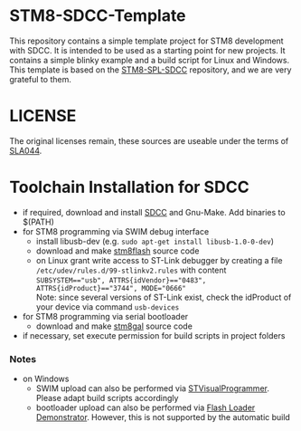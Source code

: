 STM8-SDCC-Template
=================

This repository contains a simple template project for STM8 development with SDCC. It is intended to be used as a starting point for new projects. It contains a simple blinky example and a build script for Linux and Windows.
This template is based on the [STM8-SPL-SDCC](https://github.com/bschwand/STM8-SPL-SDCC) repository, and we are very grateful to them.

LICENSE
=================

The original licenses remain, these sources are useable under the terms of [SLA044](http://www.st.com/SLA0044).

Toolchain Installation for SDCC
=================

  - if required, download and install [SDCC](http://sdcc.sourceforge.net/) and Gnu-Make. Add binaries to $(PATH)
  - for STM8 programming via SWIM debug interface
    - install libusb-dev (e.g. `sudo apt-get install libusb-1.0-0-dev`)
    - download and make [stm8flash](https://github.com/vdudouyt/stm8flash) source code
    - on Linux grant write access to ST-Link debugger by creating a file `/etc/udev/rules.d/99-stlinkv2.rules` with content  
    `SUBSYSTEM=="usb", ATTRS{idVendor}=="0483", ATTRS{idProduct}=="3744", MODE="0666"`  
    Note: since several versions of ST-Link exist, check the idProduct of your device via command `usb-devices`
  - for STM8 programming via serial bootloader
    - download and make [stm8gal](https://github.com/gicking/stm8gal) source code
  - if necessary, set execute permission for build scripts in project folders

### Notes

  - on Windows
    - SWIM upload can also be performed via [STVisualProgrammer](http://www.st.com). Please adapt build scripts accordingly
    - bootloader upload can also be performed via [Flash Loader Demonstrator](http://www.st.com). However, this is not supported by the automatic build